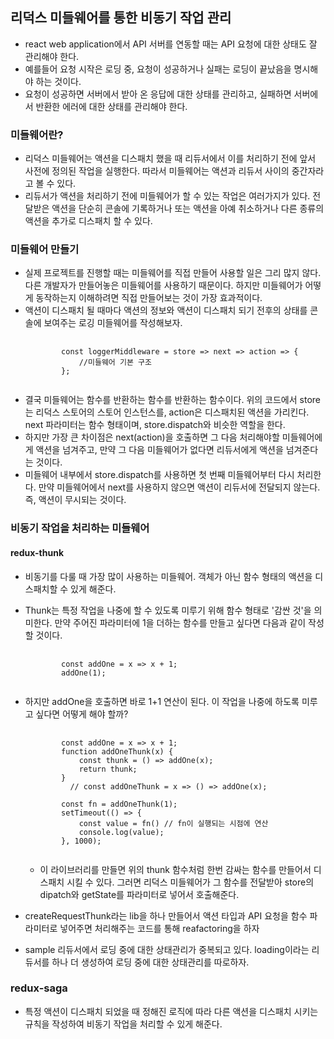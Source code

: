 ## 리덕스 미들웨어를 통한 비동기 작업 관리

- react web application에서 API 서버를 연동할 때는 API 요청에 대한 상태도 잘 관리해야 한다.
- 예를들어 요청 시작은 로딩 중, 요청이 성공하거나 실패는 로딩이 끝났음을 명시해야 하는 것이다.
- 요청이 성공하면 서버에서 받아 온 응답에 대한 상태를 관리하고, 실패하면 서버에서 반환한 에러에 대한 상태를 관리해야 한다.

### 미들웨어란?

- 리덕스 미들웨어는 액션을 디스패치 했을 때 리듀서에서 이를 처리하기 전에 앞서 사전에 정의된 작업을 실행한다. 따라서 미들웨어는 액션과 리듀서 사이의 중간자라고 볼 수 있다.
- 리듀서가 액션을 처리하기 전에 미들웨어가 할 수 있는 작업은 여러가지가 있다. 전달받은 액션을 단순히 콘솔에 기록하거나 또는 액션을 아예 취소하거나 다른 종류의 액션을 추가로 디스패치 할 수 있다.

### 미들웨어 만들기

- 실제 프로젝트를 진행할 때는 미들웨어를 직접 만들어 사용할 일은 그리 많지 않다. 다른 개발자가 만들어놓은 미들웨어를 사용하기 때문이다. 하지만 미들웨어가 어떻게 동작하는지 이해하려면 직접 만들어보는 것이 가장 효과적이다.
- 액션이 디스패치 될 때마다 액션의 정보와 액션이 디스패치 되기 전후의 상태를 콘솔에 보여주는 로깅 미들웨어를 작성해보자.
  <pre>
      <code>
          const loggerMiddleware = store => next => action => {
              //미들웨어 기본 구조
          };
      </code>
  </pre>
- 결국 미들웨어는 함수를 반환하는 함수를 반환하는 함수이다. 위의 코드에서 store는 리덕스 스토어의 스토어 인스턴스를, action은 디스패치된 액션을 가리킨다. next 파라미터는 함수 형태이며, store.dispatch와 비슷한 역할을 한다.
- 하지만 가장 큰 차이점은 next(action)을 호출하면 그 다음 처리해야할 미들웨어에게 액션을 넘겨주고, 만약 그 다음 미들웨어가 없다면 리듀서에게 액션을 넘겨준다는 것이다.
- 미들웨어 내부에서 store.dispatch를 사용하면 첫 번째 미들웨어부터 다시 처리한다. 만약 미들웨어에서 next를 사용하지 않으면 액션이 리듀서에 전달되지 않는다. 즉, 액션이 무시되는 것이다.

### 비동기 작업을 처리하는 미들웨어

#### redux-thunk

- 비동기를 다룰 때 가장 많이 사용하는 미들웨어. 객체가 아닌 함수 형태의 액션을 디스패치할 수 있게 해준다.
- Thunk는 특정 작업을 나중에 할 수 있도록 미루기 위해 함수 형태로 '감싼 것'을 의미한다. 만약 주어진 파라미터에 1을 더하는 함수를 만들고 싶다면 다음과 같이 작성할 것이다.
  <pre>
      <code>
          const addOne = x => x + 1;
          addOne(1);
      </code>
  </pre>
- 하지만 addOne을 호출하면 바로 1+1 연산이 된다. 이 작업을 나중에 하도록 미루고 싶다면 어떻게 해야 할까?

  <pre>
      <code>
          const addOne = x => x + 1;
          function addOneThunk(x) {
              const thunk = () => addOne(x);
              return thunk;
          }
            // const addOneThunk = x => () => addOne(x);
  
          const fn = addOneThunk(1);
          setTimeout(() => {
              const value = fn() // fn이 실행되는 시점에 연산
              console.log(value);
          }, 1000);
      </code>
  </pre>

  - 이 라이브러리를 만들면 위의 thunk 함수처럼 한번 감싸는 함수를 만들어서 디스패치 시킬 수 있다. 그러면 리덕스 미들웨어가 그 함수를 전달받아 store의 dipatch와 getState를 파라미터로 넣어서 호출해준다.

- createRequestThunk라는 lib을 하나 만들어서 액션 타입과 API 요청을 함수 파라미터로 넣어주면 처리해주는 코드를 통해 reafactoring을 하자
- sample 리듀서에서 로딩 중에 대한 상태관리가 중복되고 있다. loading이라는 리듀서를 하나 더 생성하여 로딩 중에 대한 상태관리를 따로하자.

### redux-saga

- 특정 액션이 디스패치 되었을 때 정해진 로직에 따라 다른 액션을 디스패치 시키는 규칙을 작성하여 비동기 작업을 처리할 수 있게 해준다.
